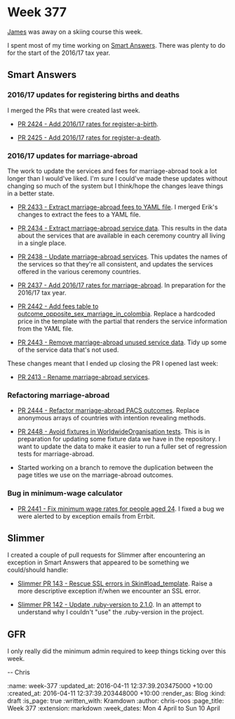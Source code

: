 Week 377
========

[James][james-mead] was away on a skiing course this week.

I spent most of my time working on [Smart Answers][smart-answers]. There was plenty to do for the start of the 2016/17 tax year.


## Smart Answers

### 2016/17 updates for registering births and deaths

I merged the PRs that were created last week.

* [PR 2424 - Add 2016/17 rates for register-a-birth][smart-answers-pr-2424].

* [PR 2425 - Add 2016/17 rates for register-a-death][smart-answers-pr-2425].


### 2016/17 updates for marriage-abroad

The work to update the services and fees for marriage-abroad took a lot longer than I would've liked. I'm sure I could've made these updates without changing so much of the system but I think/hope the changes leave things in a better state.

* [PR 2433 - Extract marriage-abroad fees to YAML file][smart-answers-pr-2433]. I merged Erik's changes to extract the fees to a YAML file.

* [PR 2434 - Extract marriage-abroad service data][smart-answers-pr-2434]. This results in the data about the services that are available in each ceremony country all living in a single place.

* [PR 2438 - Update marriage-abroad services][smart-answers-pr-2438]. This updates the names of the services so that they're all consistent, and updates the services offered in the various ceremony countries.

* [PR 2437 - Add 2016/17 rates for marriage-abroad][smart-answers-pr-2437]. In preparation for the 2016/17 tax year.

* [PR 2442 - Add fees table to outcome_opposite_sex_marriage_in_colombia][smart-answers-pr-2442]. Replace a hardcoded price in the template with the partial that renders the service information from the YAML file.

* [PR 2443 - Remove marriage-abroad unused service data][smart-answers-pr-2443]. Tidy up some of the service data that's not used.

These changes meant that I ended up closing the PR I opened last week:

* [PR 2413 - Rename marriage-abroad services][smart-answers-pr-2413].


### Refactoring marriage-abroad

* [PR 2444 - Refactor marriage-abroad PACS outcomes][smart-answers-pr-2444]. Replace anonymous arrays of countries with intention revealing methods.

* [PR 2448 - Avoid fixtures in WorldwideOrganisation tests][smart-answers-pr-2448]. This is in preparation for updating some fixture data we have in the repository. I want to update the data to make it easier to run a fuller set of regression tests for marriage-abroad.

* Started working on a branch to remove the duplication between the page titles we use on the marriage-abroad outcomes.


### Bug in minimum-wage calculator

* [PR 2441 - Fix minimum wage rates for people aged 24][smart-answers-pr-2441]. I fixed a bug we were alerted to by exception emails from Errbit.


## Slimmer

I created a couple of pull requests for Slimmer after encountering an exception in Smart Answers that appeared to be something we could/should handle:

* [Slimmer PR 143 - Rescue SSL errors in Skin#load_template][slimmer-pr-143]. Raise a more descriptive exception if/when we encounter an SSL error.

* [Slimmer PR 142 - Update .ruby-version to 2.1.0][slimmer-pr-142]. In an attempt to understand why I couldn't "use" the .ruby-version in the project.


## GFR

I only really did the minimum admin required to keep things ticking over this week.

-- Chris

[james-mead]: /james-mead
[slimmer-pr-142]: https://github.com/alphagov/slimmer/pull/142
[slimmer-pr-143]: https://github.com/alphagov/slimmer/pull/143
[smart-answers]: https://github.com/alphagov/smart-answers
[smart-answers-pr-2413]: https://github.com/alphagov/smart-answers/pull/2413
[smart-answers-pr-2424]: https://github.com/alphagov/smart-answers/pull/2424
[smart-answers-pr-2425]: https://github.com/alphagov/smart-answers/pull/2425
[smart-answers-pr-2433]: https://github.com/alphagov/smart-answers/pull/2433
[smart-answers-pr-2434]: https://github.com/alphagov/smart-answers/pull/2434
[smart-answers-pr-2437]: https://github.com/alphagov/smart-answers/pull/2437
[smart-answers-pr-2438]: https://github.com/alphagov/smart-answers/pull/2438
[smart-answers-pr-2441]: https://github.com/alphagov/smart-answers/pull/2441
[smart-answers-pr-2442]: https://github.com/alphagov/smart-answers/pull/2442
[smart-answers-pr-2443]: https://github.com/alphagov/smart-answers/pull/2443
[smart-answers-pr-2444]: https://github.com/alphagov/smart-answers/pull/2444
[smart-answers-pr-2448]: https://github.com/alphagov/smart-answers/pull/2448

:name: week-377
:updated_at: 2016-04-11 12:37:39.203475000 +10:00
:created_at: 2016-04-11 12:37:39.203448000 +10:00
:render_as: Blog
:kind: draft
:is_page: true
:written_with: Kramdown
:author: chris-roos
:page_title: Week 377
:extension: markdown
:week_dates: Mon 4 April to Sun 10 April
